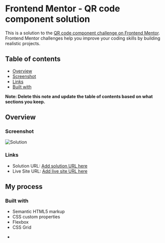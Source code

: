  # Frontend Mentor - QR code component solution

This is a solution to the [QR code component challenge on Frontend Mentor](https://www.frontendmentor.io/challenges/qr-code-component-iux_sIO_H). Frontend Mentor challenges help you improve your coding skills by building realistic projects.

## Table of contents

- [Overview](#overview)
- [Screenshot](#screenshot)
- [Links](#links)
- [Built with](#built-with)

**Note: Delete this note and update the table of contents based on what sections you keep.**

## Overview

### Screenshot

![Solution](Screenshot.png)

### Links

- Solution URL: [Add solution URL here](https://github.com/Tanobia/QR-code-Component)
- Live Site URL: [Add live site URL here](https://tanobia.github.io/QR-code-Component/)

## My process

### Built with

- Semantic HTML5 markup
- CSS custom properties
- Flexbox
- CSS Grid

*
